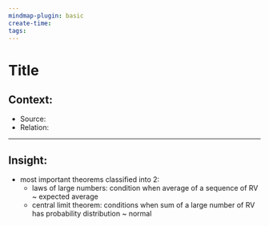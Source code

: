 ```yaml
---
mindmap-plugin: basic
create-time: 
tags:
---
```

# Title
## Context:
- Source: 
- Relation: 
---
<!--ID: 1708098043721-->

## Insight:
- most important theorems classified into 2:
	- laws of large numbers: condition when average of a sequence of RV ~ expected average
	- central limit theorem: conditions when sum of a large number of RV has probability distribution ~ normal
<!--ID: 1708098043725-->
